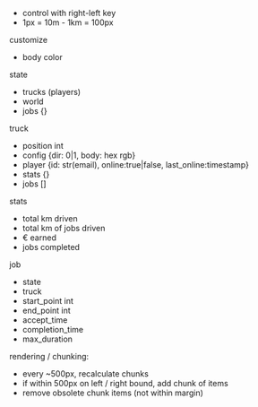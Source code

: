 - control with right-left key
- 1px = 10m - 1km = 100px




customize
- body color

state
- trucks (players)
- world
- jobs {}


truck
- position int
- config {dir: 0|1, body: hex rgb}
- player {id: str(email), online:true|false, last_online:timestamp}
- stats {}
- jobs []

stats
- total km driven
- total km of jobs driven
- € earned
- jobs completed

job
- state
- truck
- start_point int
- end_point int
- accept_time
- completion_time
- max_duration



rendering / chunking:
- every ~500px, recalculate chunks
- if within 500px on left / right bound, add chunk of items
- remove obsolete chunk items (not within margin)
